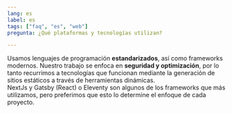 ```yaml
---
lang: es
label: es
tags: ["faq", "es", "web"]
pregunta: ¿Qué plataformas y tecnologías utilizan?

---
```


Usamos lenguajes de programación **estandarizados**, así como frameworks modernos. Nuestro trabajo se enfoca en **seguridad y optimización**, por lo tanto recurrimos a tecnologías que funcionan mediante la generación de sitios estáticos a través de herramientas dinámicas.  
NextJs y Gatsby (React) o Eleventy son algunos de los frameworks que más utilizamos, pero preferimos que esto lo determine el enfoque de cada proyecto.
